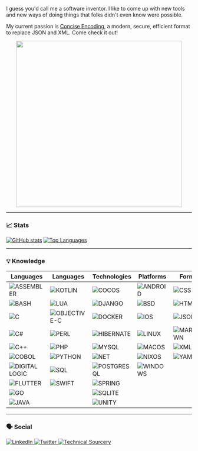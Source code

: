<meta name="twitter:card" content="summary" />
<meta name="twitter:image" content="https://avatars.githubusercontent.com/u/245857?s=40&v=4" />
<meta name="twitter:site" content="@karlstenerud" />
<meta property="og:description" content="Software Developer" />
<meta property="og:title" content="Karl Stenerud" />

I guess you'd call me a software inventor. I like to come up with new tools and new ways of doing things that folks didn't even know were possible.

My current passion is [Concise Encoding](https://concise-encoding.org/), a modern, secure, efficient format to replace JSON and XML. Come check it out!

<p align="center">
    <a href="https://concise-encoding.org/"><img width="450" src="https://concise-encoding.org/img/social-card.png"/></a>
</p>

-------------------------------------------------------------------------------

### 📈 Stats

[![GitHub stats](https://github-readme-stats.vercel.app/api?username=kstenerud&show_icons=true)](https://github.com/anuraghazra/github-readme-stats)
[![Top Languages](https://github-readme-stats.vercel.app/api/top-langs/?username=kstenerud)](https://github.com/anuraghazra/github-readme-stats)

-------------------------------------------------------------------------------

### 💡 Knowledge

| Languages | Languages | Technologies | Platforms | Formats |
| - | - | - | - | - |
| ![ASSEMBLER](https://img.shields.io/static/v1?label=ASM&message=ASSEMBLER&color=blue) | ![KOTLIN](https://img.shields.io/static/v1?label=%7F&message=KOTLIN&color=blue&logo=kotlin&logoColor=white) | ![COCOS](https://img.shields.io/static/v1?label=%7F&message=COCOS&color=2c2d72&logo=cocos&logoColor=white) | ![ANDROID](https://img.shields.io/static/v1?label=%7F&message=ANDROID&color=black&logo=android&logoColor=white) | ![CSS](https://img.shields.io/static/v1?label=%7F&message=CSS&color=239120&logo=css3&logoColor=white) |
| ![BASH](https://img.shields.io/static/v1?label=%7F&message=BASH&color=blue&logo=gnu-bash&logoColor=white) | ![LUA](https://img.shields.io/static/v1?label=%7F&message=LUA&color=blue&logo=lua&logoColor=white) | ![DJANGO](https://img.shields.io/static/v1?label=%7F&message=DJANGO&color=2c2d72&logo=django&logoColor=white) | ![BSD](https://img.shields.io/static/v1?label=%7F&message=BSD&color=black&logo=freebsd&logoColor=white) | ![HTML](https://img.shields.io/static/v1?label=%7F&message=HTML&color=239120&logo=html5&logoColor=white) |
| ![C](https://img.shields.io/static/v1?label=%7F&message=C&color=blue&logo=c&logoColor=white) | ![OBJECTIVE-C](https://img.shields.io/static/v1?label=OC&message=OBJECTIVE-C&color=blue) | ![DOCKER](https://img.shields.io/static/v1?label=%7F&message=DOCKER&color=2c2d72&logo=docker&logoColor=white) | ![IOS](https://img.shields.io/static/v1?label=%7F&message=IOS&color=black&logo=ios&logoColor=white) | ![JSON](https://img.shields.io/static/v1?label=%7F&message=JSON&color=239120&logo=json&logoColor=white) |
| ![C#](https://img.shields.io/static/v1?label=%7F&message=C%23&color=blue&logo=c-sharp&logoColor=white) | ![PERL](https://img.shields.io/static/v1?label=%7F&message=PERL&color=blue&logo=perl&logoColor=white) | ![HIBERNATE](https://img.shields.io/static/v1?label=%7F&message=HIBERNATE&color=2c2d72&logo=hibernate&logoColor=white) | ![LINUX](https://img.shields.io/static/v1?label=%7F&message=LINUX&color=black&logo=linux&logoColor=white) | ![MARKDOWN](https://img.shields.io/static/v1?label=%7F&message=MARKDOWN&color=239120&logo=markdown&logoColor=white) |
| ![C++](https://img.shields.io/static/v1?label=%7F&message=C%2B%2B&color=blue&logo=c%2B%2B&logoColor=white) | ![PHP](https://img.shields.io/static/v1?label=%7F&message=PHP&color=blue&logo=php&logoColor=white) | ![MYSQL](https://img.shields.io/static/v1?label=%7F&message=MYSQL&color=2c2d72&logo=mysql&logoColor=white) | ![MACOS](https://img.shields.io/static/v1?label=%7F&message=MACOS&color=black&logo=macos&logoColor=white) | ![XML](https://img.shields.io/static/v1?label=%3C%3E&message=XML&color=239120) |
| ![COBOL](https://img.shields.io/static/v1?label=CB&message=COBOL&color=blue) | ![PYTHON](https://img.shields.io/static/v1?label=%7F&message=PYTHON&color=blue&logo=python&logoColor=white) | ![NET](https://img.shields.io/static/v1?label=%7F&message=NET&color=2c2d72&logo=.net&logoColor=white) | ![NIXOS](https://img.shields.io/static/v1?label=%7F&message=NIXOS&color=black&logo=nixos&logoColor=white) | ![YAML](https://img.shields.io/static/v1?label=YML&message=YAML&color=239120) |
| ![DIGITAL LOGIC](https://img.shields.io/static/v1?label=DL&message=DIGITAL+LOGIC&color=blue) | ![SQL](https://img.shields.io/static/v1?label=SQL&message=SQL&color=blue) | ![POSTGRESQL](https://img.shields.io/static/v1?label=%7F&message=POSTGRESQL&color=2c2d72&logo=postgresql&logoColor=white) | ![WINDOWS](https://img.shields.io/static/v1?label=%7F&message=WINDOWS&color=black&logo=windows&logoColor=white) |  |
| ![FLUTTER](https://img.shields.io/static/v1?label=%7F&message=FLUTTER&color=blue&logo=flutter&logoColor=white) | ![SWIFT](https://img.shields.io/static/v1?label=%7F&message=SWIFT&color=blue&logo=swift&logoColor=white) | ![SPRING](https://img.shields.io/static/v1?label=%7F&message=SPRING&color=2c2d72&logo=spring&logoColor=white) |  |  |
| ![GO](https://img.shields.io/static/v1?label=%7F&message=GO&color=blue&logo=go&logoColor=white) |  | ![SQLITE](https://img.shields.io/static/v1?label=%7F&message=SQLITE&color=2c2d72&logo=sqlite&logoColor=white) |  |  |
| ![JAVA](https://img.shields.io/static/v1?label=%7F&message=JAVA&color=blue&logo=java&logoColor=white) |  | ![UNITY](https://img.shields.io/static/v1?label=%7F&message=UNITY&color=2c2d72&logo=unity&logoColor=white) |  |  |

-------------------------------------------------------------------------------

### 🗣️ Social

<a href="https://www.linkedin.com/in/kstenerud/">![LinkedIn](https://img.shields.io/static/v1?label=%7f&message=LinkedIn&color=0077b5&logo=linkedin&logoColor=white&style=plastic) </a> <a href="https://twitter.com/karlstenerud">![Twitter](https://img.shields.io/static/v1?label=%7f&message=Twitter&color=5da9dd&logo=twitter&logoColor=white&style=plastic) </a> <a href="https://www.technicalsourcery.net/">![Technical Sourcery](https://img.shields.io/static/v1?label=T&message=Technical%20Sourcery&color=orange&style=plastic) </a>
